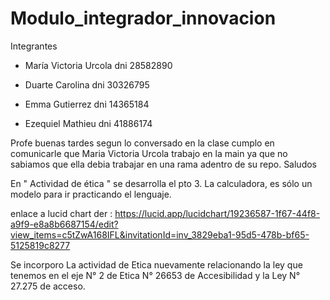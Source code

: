# Modulo_integrador_innovacion

Integrantes 

* María Victoria Urcola dni 28582890

* Duarte Carolina dni 30326795

* Emma  Gutierrez  dni  14365184

* Ezequiel Mathieu dni 41886174

Profe buenas tardes  segun lo conversado en la clase cumplo en comunicarle que Maria Victoria Urcola trabajo en la main ya que no sabiamos que ella debia trabajar en una rama  adentro de su repo.
Saludos

En " Actividad de ética " se desarrolla el pto 3.
La calculadora, es sólo un modelo para ir practicando el lenguaje.


enlace a lucid chart der :
https://lucid.app/lucidchart/19236587-1f67-44f8-a9f9-e8a8b6687154/edit?view_items=c5tZwA168IFL&invitationId=inv_3829eba1-95d5-478b-bf65-5125819c8277

Se incorporo  La actividad de Etica  nuevamente relacionando la ley que tenemos en  el eje N° 2  de Etica  N°  26653 de Accesibilidad y la Ley N°  27.275  de acceso.
